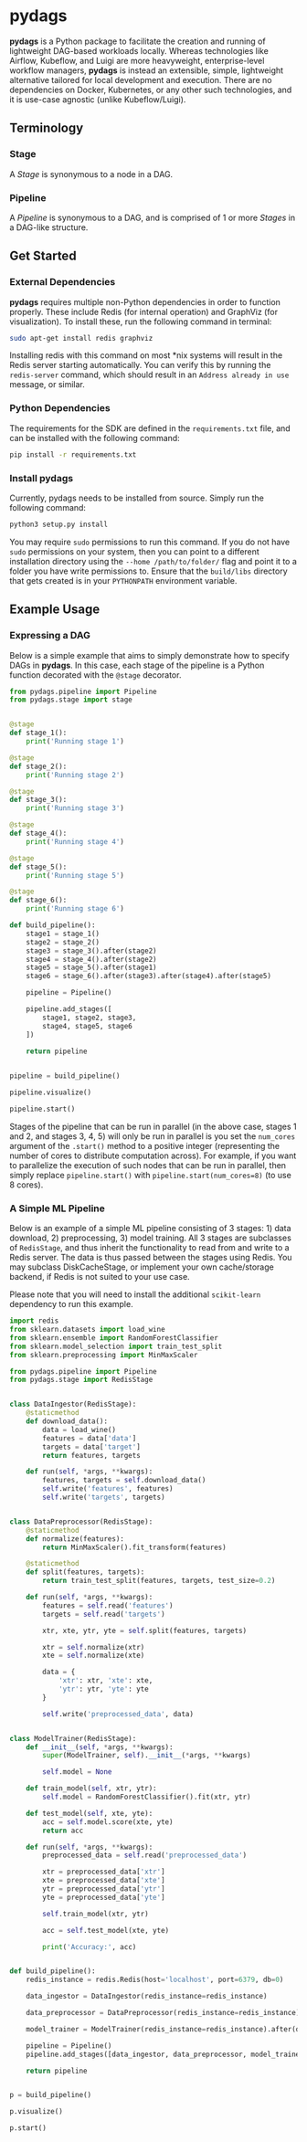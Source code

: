 # pydags

**pydags** is a Python package to facilitate the creation and running of
lightweight DAG-based workloads locally. Whereas technologies like Airflow,
Kubeflow, and Luigi are more heavyweight, enterprise-level workflow managers,
**pydags** is instead an extensible, simple, lightweight alternative tailored
for local development and execution. There are no dependencies on Docker,
Kubernetes, or any other such technologies, and it is use-case agnostic (unlike
Kubeflow/Luigi).

## Terminology

### Stage

A *Stage* is synonymous to a node in a DAG.

### Pipeline

A *Pipeline* is synonymous to a DAG, and is comprised of 1 or more *Stages* in
a DAG-like structure.

## Get Started

### External Dependencies

**pydags** requires multiple non-Python dependencies in order to function properly.
These include Redis (for internal operation) and GraphViz (for visualization). To install these, run the following command in terminal:

```bash
sudo apt-get install redis graphviz
```

Installing redis with this command on most *nix systems will result in the
Redis server starting automatically. You can verify this by running the
`redis-server` command, which should result in an `Address already in use`
message, or similar.

### Python Dependencies

The requirements for the SDK are defined in the `requirements.txt` file, and
can be installed with the following command:

```bash
pip install -r requirements.txt
```

### Install pydags

Currently, pydags needs to be installed from source. Simply run the following command:

```bash
python3 setup.py install
```

You may require `sudo` permissions to run this command. If you do not have
`sudo` permissions on your system, then you can point to a different
installation directory using the `--home /path/to/folder/` flag and point it
to a folder you have write permissions to. Ensure that the `build/libs`
directory  that gets created is in your `PYTHONPATH` environment variable.

## Example Usage

### Expressing a DAG

Below is a simple example that aims to simply demonstrate how to specify DAGs
in **pydags**. In this case, each stage of the pipeline is a Python function
decorated with the `@stage` decorator.

```python
from pydags.pipeline import Pipeline
from pydags.stage import stage


@stage
def stage_1():
    print('Running stage 1')

@stage
def stage_2():
    print('Running stage 2')

@stage
def stage_3():
    print('Running stage 3')

@stage
def stage_4():
    print('Running stage 4')

@stage
def stage_5():
    print('Running stage 5')

@stage
def stage_6():
    print('Running stage 6')

def build_pipeline():
    stage1 = stage_1()
    stage2 = stage_2()
    stage3 = stage_3().after(stage2)
    stage4 = stage_4().after(stage2)
    stage5 = stage_5().after(stage1)
    stage6 = stage_6().after(stage3).after(stage4).after(stage5)

    pipeline = Pipeline()

    pipeline.add_stages([
        stage1, stage2, stage3,
        stage4, stage5, stage6
    ])
    
    return pipeline


pipeline = build_pipeline()

pipeline.visualize()

pipeline.start()
```

Stages of the pipeline that can be run in parallel (in the above case, stages 1
and 2, and stages 3, 4, 5) will only be run in parallel is you set the
`num_cores` argument of the `.start()` method to a positive integer
(representing the number of cores to distribute computation across). For
example, if you want to parallelize the execution of such nodes that can be run
in parallel, then simply replace `pipeline.start()` with
`pipeline.start(num_cores=8)` (to use 8 cores).

### A Simple ML Pipeline

Below is an example of a simple ML pipeline consisting of 3 stages: 1) data
download, 2) preprocessing, 3) model training. All 3 stages are subclasses of
`RedisStage`, and thus inherit the functionality to read from and write to a
Redis server. The data is thus passed between the stages using Redis. You may
subclass DiskCacheStage, or implement your own cache/storage backend, if Redis
is not suited to your use case.

Please note that you will need to install the additional `scikit-learn`
dependency to run this example.

```python
import redis
from sklearn.datasets import load_wine
from sklearn.ensemble import RandomForestClassifier
from sklearn.model_selection import train_test_split
from sklearn.preprocessing import MinMaxScaler

from pydags.pipeline import Pipeline
from pydags.stage import RedisStage


class DataIngestor(RedisStage):
    @staticmethod
    def download_data():
        data = load_wine()
        features = data['data']
        targets = data['target']
        return features, targets

    def run(self, *args, **kwargs):
        features, targets = self.download_data()
        self.write('features', features)
        self.write('targets', targets)


class DataPreprocessor(RedisStage):
    @staticmethod
    def normalize(features):
        return MinMaxScaler().fit_transform(features)

    @staticmethod
    def split(features, targets):
        return train_test_split(features, targets, test_size=0.2)

    def run(self, *args, **kwargs):
        features = self.read('features')
        targets = self.read('targets')

        xtr, xte, ytr, yte = self.split(features, targets)

        xtr = self.normalize(xtr)
        xte = self.normalize(xte)

        data = {
            'xtr': xtr, 'xte': xte,
            'ytr': ytr, 'yte': yte
        }

        self.write('preprocessed_data', data)


class ModelTrainer(RedisStage):
    def __init__(self, *args, **kwargs):
        super(ModelTrainer, self).__init__(*args, **kwargs)

        self.model = None

    def train_model(self, xtr, ytr):
        self.model = RandomForestClassifier().fit(xtr, ytr)

    def test_model(self, xte, yte):
        acc = self.model.score(xte, yte)
        return acc

    def run(self, *args, **kwargs):
        preprocessed_data = self.read('preprocessed_data')

        xtr = preprocessed_data['xtr']
        xte = preprocessed_data['xte']
        ytr = preprocessed_data['ytr']
        yte = preprocessed_data['yte']

        self.train_model(xtr, ytr)

        acc = self.test_model(xte, yte)

        print('Accuracy:', acc)


def build_pipeline():
    redis_instance = redis.Redis(host='localhost', port=6379, db=0)

    data_ingestor = DataIngestor(redis_instance=redis_instance)

    data_preprocessor = DataPreprocessor(redis_instance=redis_instance).after(data_ingestor)

    model_trainer = ModelTrainer(redis_instance=redis_instance).after(data_preprocessor)

    pipeline = Pipeline()
    pipeline.add_stages([data_ingestor, data_preprocessor, model_trainer])

    return pipeline


p = build_pipeline()

p.visualize()

p.start()
```